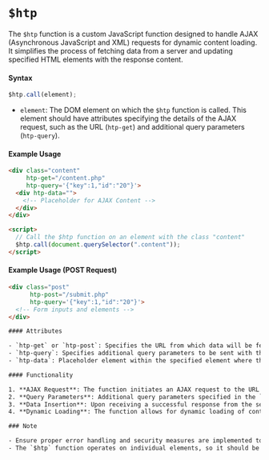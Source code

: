 # `$htp` 

The `$htp` function is a custom JavaScript function designed to handle AJAX (Asynchronous JavaScript and XML) requests for dynamic content loading. It simplifies the process of fetching data from a server and updating specified HTML elements with the response content.

#### Syntax

```javascript
$htp.call(element);
```

- `element`: The DOM element on which the `$htp` function is called. This element should have attributes specifying the details of the AJAX request, such as the URL (`htp-get`) and additional query parameters (`htp-query`).

#### Example Usage

```html
<div class="content"
     htp-get="/content.php"
     htp-query='{"key":1,"id":"20"}'>
  <div htp-data="">
    <!-- Placeholder for AJAX Content -->
  </div>
</div>

<script>
  // Call the $htp function on an element with the class "content"
  $htp.call(document.querySelector(".content"));
</script>
```

#### Example Usage (POST Request)

```html
<div class="post"
      htp-post="/submit.php"
      htp-query='{"key":1,"id":"20"}'>
  <!-- Form inputs and elements -->
</div>

#### Attributes

- `htp-get` or `htp-post`: Specifies the URL from which data will be fetched (`htp-get`) or posted (`htp-post`) using the AJAX request.
- `htp-query`: Specifies additional query parameters to be sent with the AJAX request in JSON format.
- `htp-data`: Placeholder element within the specified element where the fetched content will be inserted.

#### Functionality

1. **AJAX Request**: The function initiates an AJAX request to the URL specified in the `htp-get` attribute.
2. **Query Parameters**: Additional query parameters specified in the `htp-query` attribute are included in the request.
3. **Data Insertion**: Upon receiving a successful response from the server, the content is inserted into the placeholder element specified by the `htp-data` attribute.
4. **Dynamic Loading**: The function allows for dynamic loading of content without needing to reload the entire webpage.

### Note

- Ensure proper error handling and security measures are implemented to mitigate potential security risks, such as Cross-Site Scripting (XSS) attacks, when using dynamic content loading.
- The `$htp` function operates on individual elements, so it should be called separately for each element requiring dynamic content loading.
